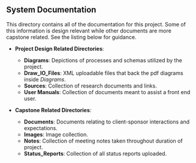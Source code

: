 ## __System Documentation__

This directory contains all of the documentation for this project. Some of this information is design relevant while other documents are more capstone related. See the listing below for guidance. 

- __Project Design Related Directories__:
  - __Diagrams__: Depictions of processes and schemas utilized by the project.
  - __Draw_IO_Files__: XML uploadable files that back the pdf diagrams inside _Diagrams_.
  - __Sources__: Collection of research documents and links.
  - __User Manuals__: Collection of documents meant to assist a front end user.
  
- __Capstone Related Directories__:
  - __Documents__: Documents relating to client-sponsor interactions and expectations.
  - __Images__: Image collection.
  - __Notes__: Collection of meeting notes taken throughout duration of project.
  - __Status_Reports__: Collection of all status reports uploaded.
